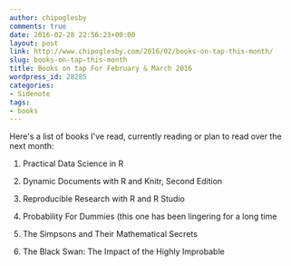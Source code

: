```yaml
---
author: chipoglesby
comments: true
date: 2016-02-28 22:56:23+00:00
layout: post
link: http://www.chipoglesby.com/2016/02/books-on-tap-this-month/
slug: books-on-tap-this-month
title: Books on tap For February & March 2016
wordpress_id: 28285
categories:
- Sidenote
tags:
- books
---
```


Here's a list of books I've read, currently reading or plan to read over the next month:



	
  1. Practical Data Science in R

	
  2. Dynamic Documents with R and Knitr, Second Edition

	
  3. Reproducible Research with R and R Studio

	
  4. Probability For Dummies (this one has been lingering for a long time

	
  5. The Simpsons and Their Mathematical Secrets

	
  6. The Black Swan: The Impact of the Highly Improbable



